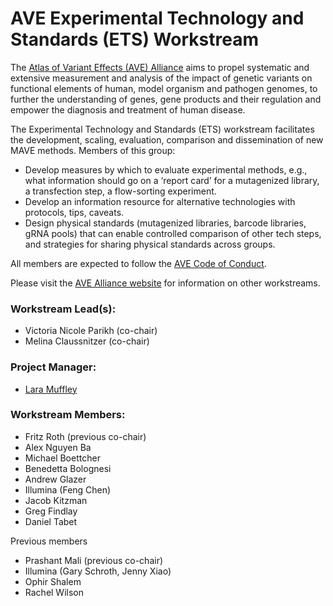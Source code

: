 # AVE Experimental Technology and Standards (ETS) Workstream

The [Atlas of Variant Effects (AVE) Alliance](https://www.varianteffect.org) aims to propel systematic and extensive measurement and analysis of the impact of genetic variants on functional elements of human, model organism and pathogen genomes, to further the understanding of genes, gene products and their regulation and empower the diagnosis and treatment of human disease.

The Experimental Technology and Standards (ETS) workstream facilitates the development, scaling, evaluation, comparison and dissemination of new MAVE methods. Members of this group:

* Develop measures by which to evaluate experimental methods, e.g., what information should go on a ‘report card’ for a mutagenized library, a transfection step, a flow-sorting experiment.
* Develop an information resource for alternative technologies with protocols, tips, caveats.
* Design physical standards (mutagenized libraries, barcode libraries, gRNA pools) that can enable controlled comparison of other tech steps, and strategies for sharing physical standards across groups.

All members are expected to follow the [AVE Code of Conduct](https://www.varianteffect.org/code-of-conduct).

Please visit the [AVE Alliance website](https://www.varianteffect.org/workstreams) for information on other workstreams.

### Workstream Lead(s): 
* Victoria Nicole Parikh (co-chair) 
* Melina Claussnitzer (co-chair) 
 
### Project Manager: 
* [Lara Muffley](mailto:muffley@uw.edu?subject=AVE%20ETS%20Workstream)

### Workstream Members:
* Fritz Roth (previous co-chair) 
* Alex Nguyen Ba
* Michael Boettcher
* Benedetta Bolognesi
* Andrew Glazer
* Illumina (Feng Chen)
* Jacob Kitzman
* Greg Findlay
* Daniel Tabet

Previous members
* Prashant Mali (previous co-chair)
* Illumina (Gary Schroth, Jenny Xiao)
* Ophir Shalem
* Rachel Wilson
